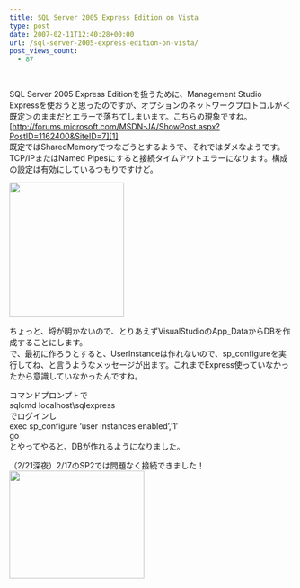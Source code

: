 ```yaml
---
title: SQL Server 2005 Express Edition on Vista
type: post
date: 2007-02-11T12:40:28+00:00
url: /sql-server-2005-express-edition-on-vista/
post_views_count:
  - 87

---
```

SQL Server 2005 Express Editionを扱うために、Management Studio Expressを使おうと思ったのですが、オプションのネットワークプロトコルが＜既定＞のままだとエラーで落ちてしまいます。こちらの現象ですね。  
[http://forums.microsoft.com/MSDN-JA/ShowPost.aspx?PostID=1162400&SiteID=7][1]  
既定ではSharedMemoryでつなごうとするようで、それではダメなようです。TCP/IPまたはNamed Pipesにすると接続タイムアウトエラーになります。構成の設定は有効にしているつもりですけど。

<a href="https://i2.wp.com/jqinglong.html.xdomain.jp/bimg/SQLServer2005ExpressEditiononVista_11A86/image03_1.png" atomicselection="true"><img style="border-top-width: 0px; border-left-width: 0px; border-bottom-width: 0px; border-right-width: 0px" height="240" src="https://i1.wp.com/jqinglong.html.xdomain.jp/bimg/SQLServer2005ExpressEditiononVista_11A86/image02_1.png?resize=204%2C240" width="204" border="0" data-recalc-dims="1" /></a> 

ちょっと、埒が明かないので、とりあえずVisualStudioのApp_DataからDBを作成することにします。  
で、最初に作ろうとすると、UserInstanceは作れないので、sp_configureを実行してね、と言うようなメッセージが出ます。これまでExpress使っていなかったから意識していなかったんですね。

コマンドプロンプトで  
sqlcmd localhost\sqlexpress  
でログインし  
exec sp_configure &#8216;user instances enabled&#8217;,&#8217;1&#8242;  
go  
とやってやると、DBが作れるようになりました。

（2/21深夜）2/17のSP2では問題なく接続できました！  
<a href="https://i1.wp.com/jqinglong.html.xdomain.jp/bimg/SQLServer2005ExpressEditiononVista_11A86/image%7B0%7D%5B3%5D.png" atomicselection="true"><img style="border-right: 0px; border-top: 0px; border-left: 0px; border-bottom: 0px" height="192" src="https://i2.wp.com/jqinglong.html.xdomain.jp/bimg/SQLServer2005ExpressEditiononVista_11A86/image%7B0%7D%5B2%5D.png?resize=240%2C192" width="240" border="0" data-recalc-dims="1" /></a>

 [1]: http://forums.microsoft.com/MSDN-JA/ShowPost.aspx?PostID=1162400&SiteID=7 "http://forums.microsoft.com/MSDN-JA/ShowPost.aspx?PostID=1162400&SiteID=7"